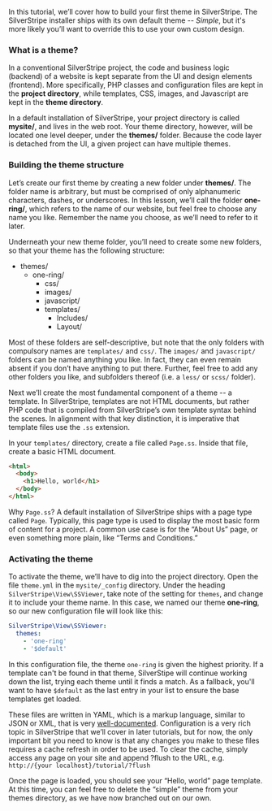 In this tutorial, we’ll cover how to build your first theme in SilverStripe. The SilverStripe installer ships with its own default theme -- _Simple_, but it's more likely you’ll want to override this to use your own custom design.

### What is a theme?

In a conventional SilverStripe project, the code and business logic (backend) of a website is kept separate from the UI and design elements (frontend). More specifically, PHP classes and configuration files are kept in the **project directory**, while templates, CSS, images, and Javascript are kept in the **theme directory**.

In a default installation of SilverStripe, your project directory is called **mysite/**, and lives in the web root. Your theme directory, however, will be located one level deeper, under the **themes/** folder. Because the code layer is detached from the UI, a given project can have multiple themes.

### Building the theme structure

Let’s create our first theme by creating a new folder under **themes/**. The folder name is arbitrary, but must be comprised of only alphanumeric characters, dashes, or underscores. In this lesson, we’ll call the folder **one-ring/**, which refers to the name of our website, but feel free to choose any name you like. Remember the name you choose, as we’ll need to refer to it later.

Underneath your new theme folder, you’ll need to create some new folders, so that your theme has the following structure:

*   themes/
    *   one-ring/
        *   css/
        *   images/
        *   javascript/
        *   templates/
            *   Includes/
            *   Layout/

Most of these folders are self-descriptive, but note that the only folders with compulsory names are `templates/` and `css/`. The `images/` and `javascript/` folders can be named anything you like. In fact, they can even remain absent if you don’t have anything to put there. Further, feel free to add any other folders you like, and subfolders thereof (i.e. a `less/` or `scss/` folder).

Next we’ll create the most fundamental component of a theme -- a template. In SilverStripe, templates are not HTML documents, but rather PHP code that is compiled from SilverStripe’s own template syntax behind the scenes. In alignment with that key distinction, it is imperative that template files use the `.ss` extension.

In your `templates/` directory, create a file called `Page.ss`. Inside that file, create a basic HTML document.

```html
<html>
  <body>
    <h1>Hello, world</h1>
  </body>
</html>
```

Why `Page.ss`? A default installation of SilverStripe ships with a page type called `Page`. Typically, this page type is used to display the most basic form of content for a project. A common use case is for the “About Us” page, or even something more plain, like “Terms and Conditions.”

### Activating the theme

To activate the theme, we’ll have to dig into the project directory. Open the file `theme.yml` in the `mysite/_config` directory. Under the heading `SilverStripe\View\SSViewer`, take note of the setting for `themes`, and change it to include your theme name. In this case, we named our theme **one-ring**, so our new configuration file will look like this:

```yaml
SilverStripe\View\SSViewer:
  themes:
    - 'one-ring'
    - '$default'
```

In this configuration file, the theme `one-ring` is given the highest priority. If a template can't be found in that theme, SilverStipe will continue working down the list, trying each theme until it finds a match. As a fallback, you'll want to have `$default` as the last entry in your list to ensure the base templates get loaded.

These files are written in YAML, which is a markup language, similar to JSON or XML, that is very [well-documented](https://github.com/Animosity/CraftIRC/wiki/Complete-idiot%27s-introduction-to-yaml). Configuration is a very rich topic in SilverStripe that we’ll cover in later tutorials, but for now, the only important bit you need to know is that any changes you make to these files requires a cache refresh in order to be used. To clear the cache, simply access any page on your site and append ?flush to the URL, e.g. `http://{your localhost}/tutorial/?flush`

Once the page is loaded, you should see your “Hello, world” page template. At this time, you can feel free to delete the “simple” theme from your themes directory, as we have now branched out on our own.
